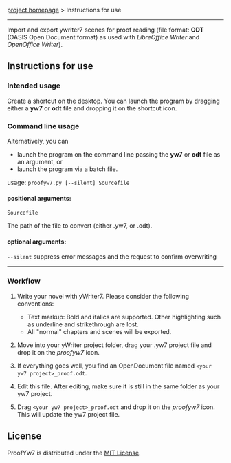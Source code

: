 [project homepage](https://peter88213.github.io/ProofYw7) > Instructions for use

---

Import and export ywriter7 scenes for proof reading (file format: **ODT**  (OASIS Open Document format) as used with *LibreOffice Writer* and *OpenOffice Writer*).


## Instructions for use

### Intended usage

Create a shortcut on the desktop. You can launch the program by dragging either a **yw7** or **odt** file and dropping it on the shortcut icon. 

### Command line usage

Alternatively, you can

- launch the program on the command line passing the **yw7** or **odt** file as an argument, or
- launch the program via a batch file.

usage: `proofyw7.py [--silent] Sourcefile`

#### positional arguments:

`Sourcefile` 

The path of the file to convert (either .yw7, or .odt).

#### optional arguments:

`--silent`  suppress error messages and the request to confirm overwriting

---

### Workflow

1. Write your novel with yWriter7. Please consider the following conventions:
   * Text markup: Bold and italics are supported. Other highlighting such as underline and strikethrough are lost.
   * All "normal" chapters and scenes will be exported. 

2.  Move into your yWriter project folder, drag your .yw7 project file and drop it on the *proofyw7* icon. 

3. If everything goes well, you find an OpenDocument file named `<your yw7 project>_proof.odt`.

4. Edit this file. After editing, make sure it is still in the same folder as your yw7 project.

5. Drag `<your yw7 project>_proof.odt` and drop it on the *proofyw7* icon. This will update the yw7 project file.

## License

ProofYw7 is distributed under the [MIT License](http://www.opensource.org/licenses/mit-license.php).

